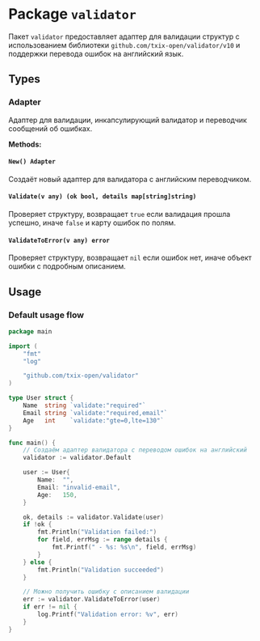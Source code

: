 # Package `validator`

Пакет `validator` предоставляет адаптер для валидации структур с использованием библиотеки `github.com/txix-open/validator/v10` и поддержки перевода ошибок на английский язык.

## Types

### Adapter

Адаптер для валидации, инкапсулирующий валидатор и переводчик сообщений об ошибках.

**Methods:**

#### `New() Adapter`

Создаёт новый адаптер для валидатора с английским переводчиком. 

#### `Validate(v any) (ok bool, details map[string]string)`

Проверяет структуру, возвращает `true` если валидация прошла успешно, иначе `false` и карту ошибок по полям.

#### `ValidateToError(v any) error`

Проверяет структуру, возвращает `nil` если ошибок нет, иначе объект ошибки с подробным описанием.

## Usage

### Default usage flow

```go
package main

import (
	"fmt"
	"log"

	"github.com/txix-open/validator"
)

type User struct {
	Name  string `validate:"required"`
	Email string `validate:"required,email"`
	Age   int    `validate:"gte=0,lte=130"`
}

func main() {
	// Создаём адаптер валидатора с переводом ошибок на английский
	validator := validator.Default

	user := User{
		Name:  "",
		Email: "invalid-email",
		Age:   150,
	}

	ok, details := validator.Validate(user)
	if !ok {
		fmt.Println("Validation failed:")
		for field, errMsg := range details {
			fmt.Printf(" - %s: %s\n", field, errMsg)
		}
	} else {
		fmt.Println("Validation succeeded")
	}

	// Можно получить ошибку с описанием валидации
	err := validator.ValidateToError(user)
	if err != nil {
		log.Printf("Validation error: %v", err)
	}
}
```
